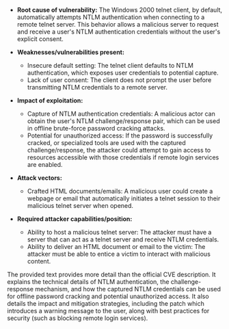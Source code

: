 - **Root cause of vulnerability:** The Windows 2000 telnet client, by default, automatically attempts NTLM authentication when connecting to a remote telnet server. This behavior allows a malicious server to request and receive a user's NTLM authentication credentials without the user's explicit consent.

- **Weaknesses/vulnerabilities present:**
    - Insecure default setting: The telnet client defaults to NTLM authentication, which exposes user credentials to potential capture.
    - Lack of user consent: The client does not prompt the user before transmitting NTLM credentials to a remote server.
- **Impact of exploitation:**
    - Capture of NTLM authentication credentials: A malicious actor can obtain the user's NTLM challenge/response pair, which can be used in offline brute-force password cracking attacks.
    - Potential for unauthorized access: If the password is successfully cracked, or specialized tools are used with the captured challenge/response, the attacker could attempt to gain access to resources accessible with those credentials if remote login services are enabled.
- **Attack vectors:**
    - Crafted HTML documents/emails: A malicious user could create a webpage or email that automatically initiates a telnet session to their malicious telnet server when opened.
- **Required attacker capabilities/position:**
    - Ability to host a malicious telnet server: The attacker must have a server that can act as a telnet server and receive NTLM credentials.
    - Ability to deliver an HTML document or email to the victim:  The attacker must be able to entice a victim to interact with malicious content.

The provided text provides more detail than the official CVE description. It explains the technical details of NTLM authentication, the challenge-response mechanism, and how the captured NTLM credentials can be used for offline password cracking and potential unauthorized access. It also details the impact and mitigation strategies, including the patch which introduces a warning message to the user, along with best practices for security (such as blocking remote login services).